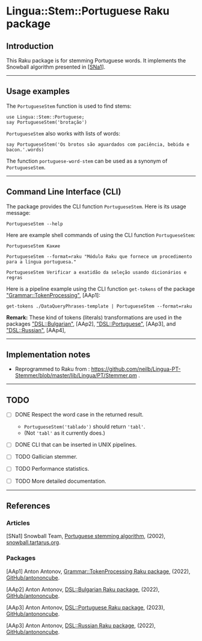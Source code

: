 # Lingua::Stem::Portuguese Raku package

## Introduction

This Raku package is for stemming Portuguese words. 
It implements the Snowball algorithm presented in 
[[SNa1](http://snowball.tartarus.org/algorithms/portuguese/stemmer.html)].

-------

## Usage examples

The `PortugueseStem` function is used to find stems:

```perl6
use Lingua::Stem::Portuguese;
say PortugueseStem('brotação')
```

`PortugueseStem` also works with lists of words:

```perl6
say PortugueseStem('Os brotos são aguardados com paciência, bebida e bacon.'.words)
```

The function `portuguese-word-stem` can be used as a synonym of `PortugueseStem`.

-------

## Command Line Interface (CLI)

The package provides the CLI function `PortugueseStem`. Here is its usage message:

```shell
PortugueseStem --help
```

Here are example shell commands of using the CLI function `PortugueseStem`:

```shell
PortugueseStem Какие
```

```shell
PortugueseStem --format=raku "Módulo Raku que fornece um procedimento para a língua portuguesa."
```

```shell
PortugueseStem Verificar a exatidão da seleção usando dicionários e regras
```

Here is a pipeline example using the CLI function `get-tokens` of the package 
["Grammar::TokenProcessing"](https://github.com/antononcube/Raku-Grammar-TokenProcessing),
[AAp1]:

```
get-tokens ./DataQueryPhrases-template | PortugueseStem --format=raku 
```

**Remark:** These kind of tokens (literals) transformations are used in the packages
["DSL::Bulgarian"](https://github.com/antononcube/Raku-DSL-Bulgarian), [AAp2],
["DSL::Portuguese"](https://github.com/antononcube/Raku-DSL-Portuguese), [AAp3],
and
["DSL::Russian"](https://github.com/antononcube/Raku-DSL-Russian), [AAp4],


-------

## Implementation notes

- Reprogrammed to Raku from : https://github.com/neilb/Lingua-PT-Stemmer/blob/master/lib/Lingua/PT/Stemmer.pm .

-------

## TODO

- [ ] DONE Respect the word case in the returned result. 

   - `PortugueseStem('tablado')` should return `'tabl'`. 
   - (Not `'tabl'` as it currently does.) 
   
- [ ] DONE CLI that can be inserted in UNIX pipelines.

- [ ] TODO Gallician stemmer.

- [ ] TODO Performance statistics.

- [ ] TODO More detailed documentation.

-------

## References

### Articles

[SNa1] Snowball Team,
[Portuguese stemming algorithm](http://snowball.tartarus.org/algorithms/portuguese/stemmer.html),
(2002),
[snowball.tartarus.org](http://snowball.tartarus.org).

### Packages

[AAp1] Anton Antonov,
[Grammar::TokenProcessing Raku package](https://github.com/antononcube/Raku-Grammar-TokenProcessing),
(2022),
[GitHub/antononcube](https://github.com/antononcube).

[AAp2] Anton Antonov,
[DSL::Bulgarian Raku package](https://github.com/antononcube/Raku-DSL-Bulgarian),
(2022),
[GitHub/antononcube](https://github.com/antononcube).

[AAp3] Anton Antonov,
[DSL::Portuguese Raku package](https://github.com/antononcube/Raku-DSL-Portuguese),
(2023),
[GitHub/antononcube](https://github.com/antononcube).

[AAp3] Anton Antonov,
[DSL::Russian Raku package](https://github.com/antononcube/Raku-DSL-Russian),
(2022),
[GitHub/antononcube](https://github.com/antononcube).

